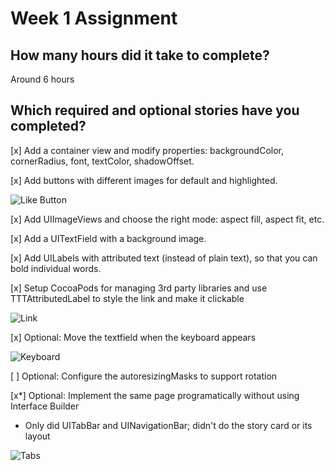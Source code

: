 # Week 1 Assignment

## How many hours did it take to complete?
Around 6 hours

## Which required and optional stories have you completed?
[x] Add a container view and modify properties: backgroundColor, cornerRadius, font, textColor, shadowOffset.

[x] Add buttons with different images for default and highlighted.

![Like Button](http://cl.ly/image/2c0D2W0b150I/like.gif)

[x] Add UIImageViews and choose the right mode: aspect fill, aspect fit, etc.

[x] Add a UITextField with a background image.

[x] Add UILabels with attributed text (instead of plain text), so that you can bold individual words.

[x] Setup CocoaPods for managing 3rd party libraries and use TTTAttributedLabel to style the link and make it clickable

![Link](http://cl.ly/image/021N2o1R0z3r/link.gif)

[x] Optional: Move the textfield when the keyboard appears

![Keyboard](http://cl.ly/image/1g2Z1K28382K/keyboard.gif)

[ ] Optional: Configure the autoresizingMasks to support rotation

[x*] Optional: Implement the same page programatically without using Interface Builder

* Only did UITabBar and UINavigationBar; didn't do the story card or its layout

![Tabs](http://cl.ly/image/082W130h103J/tabs.gif)
